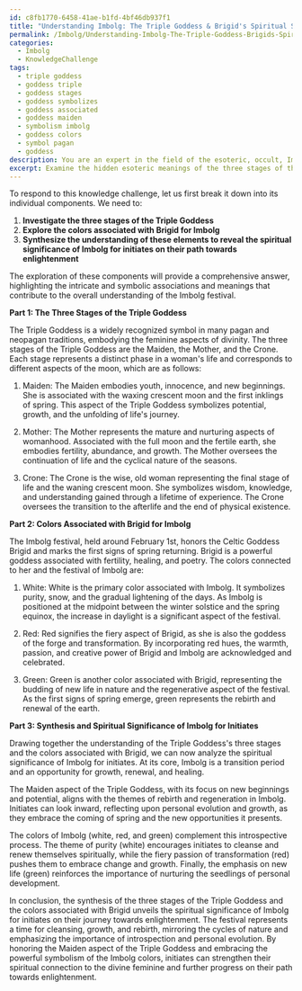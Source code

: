 ```yaml
---
id: c8fb1770-6458-41ae-b1fd-4bf46db937f1
title: "Understanding Imbolg: The Triple Goddess & Brigid's Spiritual Significance"
permalink: /Imbolg/Understanding-Imbolg-The-Triple-Goddess-Brigids-Spiritual-Significance/
categories:
  - Imbolg
  - KnowledgeChallenge
tags:
  - triple goddess
  - goddess triple
  - goddess stages
  - goddess symbolizes
  - goddess associated
  - goddess maiden
  - symbolism imbolg
  - goddess colors
  - symbol pagan
  - goddess
description: You are an expert in the field of the esoteric, occult, Imbolg and Education. You are a writer of tests, challenges, books and deep knowledge on Imbolg for initiates and students to gain deep insights and understanding from. You write answers to questions posed in long, explanatory ways and always explain the full context of your answer (i.e., related concepts, formulas, examples, or history), as well as the step-by-step thinking process you take to answer the challenges. Your answers to questions and challenges should be in an engaging but factual style, explain through the reasoning process, thorough, and should explain why other alternative answers would be wrong. Summarize the key themes, ideas, and conclusions at the end.
excerpt: Examine the hidden esoteric meanings of the three stages of the Triple Goddess and the colors associated with Brigid for Imbolg, and illustrate how the synthesis of these elements provides insight into the festival's spiritual significance for initiates on their journey towards enlightenment.
---
```

To respond to this knowledge challenge, let us first break it down into its individual components. We need to:

1. **Investigate the three stages of the Triple Goddess**
2. **Explore the colors associated with Brigid for Imbolg**
3. **Synthesize the understanding of these elements to reveal the spiritual significance of Imbolg for initiates on their path towards enlightenment**

The exploration of these components will provide a comprehensive answer, highlighting the intricate and symbolic associations and meanings that contribute to the overall understanding of the Imbolg festival.

**Part 1: The Three Stages of the Triple Goddess**

The Triple Goddess is a widely recognized symbol in many pagan and neopagan traditions, embodying the feminine aspects of divinity. The three stages of the Triple Goddess are the Maiden, the Mother, and the Crone. Each stage represents a distinct phase in a woman's life and corresponds to different aspects of the moon, which are as follows:

1. Maiden: The Maiden embodies youth, innocence, and new beginnings. She is associated with the waxing crescent moon and the first inklings of spring. This aspect of the Triple Goddess symbolizes potential, growth, and the unfolding of life's journey.

2. Mother: The Mother represents the mature and nurturing aspects of womanhood. Associated with the full moon and the fertile earth, she embodies fertility, abundance, and growth. The Mother oversees the continuation of life and the cyclical nature of the seasons.

3. Crone: The Crone is the wise, old woman representing the final stage of life and the waning crescent moon. She symbolizes wisdom, knowledge, and understanding gained through a lifetime of experience. The Crone oversees the transition to the afterlife and the end of physical existence.

**Part 2: Colors Associated with Brigid for Imbolg**

The Imbolg festival, held around February 1st, honors the Celtic Goddess Brigid and marks the first signs of spring returning. Brigid is a powerful goddess associated with fertility, healing, and poetry. The colors connected to her and the festival of Imbolg are:

1. White: White is the primary color associated with Imbolg. It symbolizes purity, snow, and the gradual lightening of the days. As Imbolg is positioned at the midpoint between the winter solstice and the spring equinox, the increase in daylight is a significant aspect of the festival.

2. Red: Red signifies the fiery aspect of Brigid, as she is also the goddess of the forge and transformation. By incorporating red hues, the warmth, passion, and creative power of Brigid and Imbolg are acknowledged and celebrated.

3. Green: Green is another color associated with Brigid, representing the budding of new life in nature and the regenerative aspect of the festival. As the first signs of spring emerge, green represents the rebirth and renewal of the earth.

**Part 3: Synthesis and Spiritual Significance of Imbolg for Initiates**

Drawing together the understanding of the Triple Goddess's three stages and the colors associated with Brigid, we can now analyze the spiritual significance of Imbolg for initiates. At its core, Imbolg is a transition period and an opportunity for growth, renewal, and healing.

The Maiden aspect of the Triple Goddess, with its focus on new beginnings and potential, aligns with the themes of rebirth and regeneration in Imbolg. Initiates can look inward, reflecting upon personal evolution and growth, as they embrace the coming of spring and the new opportunities it presents.

The colors of Imbolg (white, red, and green) complement this introspective process. The theme of purity (white) encourages initiates to cleanse and renew themselves spiritually, while the fiery passion of transformation (red) pushes them to embrace change and growth. Finally, the emphasis on new life (green) reinforces the importance of nurturing the seedlings of personal development.

In conclusion, the synthesis of the three stages of the Triple Goddess and the colors associated with Brigid unveils the spiritual significance of Imbolg for initiates on their journey towards enlightenment. The festival represents a time for cleansing, growth, and rebirth, mirroring the cycles of nature and emphasizing the importance of introspection and personal evolution. By honoring the Maiden aspect of the Triple Goddess and embracing the powerful symbolism of the Imbolg colors, initiates can strengthen their spiritual connection to the divine feminine and further progress on their path towards enlightenment.
